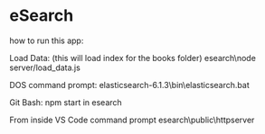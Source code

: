 # eSearch

how to run this app:

Load Data: (this will load index for the books folder)
esearch\node server/load_data.js

DOS command prompt:
elasticsearch-6.1.3\bin\elasticsearch.bat

Git Bash:
npm start in esearch

From inside VS Code command prompt
esearch\public\httpserver